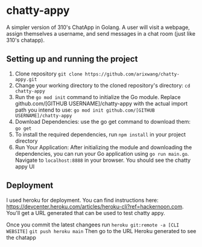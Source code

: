 # chatty-appy
A simpler version of 310's ChatApp in Golang. A user will visit a webpage, assign themselves a username, and send messages in a chat room (just like 310's chatapp).

## Setting up and running the project
1. Clone repository `git clone https://github.com/arixwang/chatty-appy.git`
2. Change your working directory to the cloned repository's directory: `cd chatty-appy`
3. Run the `go mod init` command to initialize the Go module. Replace github.com/[GITHUB USERNAME]/chatty-appy with the actual import path you intend to use: `go mod init github.com/[GITHUB USERNAME]/chatty-appy`
4. Download Dependencies: use the go get command to download them: `go get`
5. To install the required dependencies, run `npm install` in your project directory
6. Run Your Application: After initializing the module and downloading the dependencies, you can run your Go application using `go run main.go`. Navigate to `localhost:8888` in your browser. You should see the chatty appy UI

## Deployment
I used heroku for deployment. You can find instructions here: https://devcenter.heroku.com/articles/heroku-cli?ref=hackernoon.com. You'll get a URL generated that can be used to test chatty appy. 

Once you commit the latest changees run
`heroku git:remote -a [CLI WEBSITE]`
`git push heroku main`
Then go to the URL Heroku generated to see the chatapp
